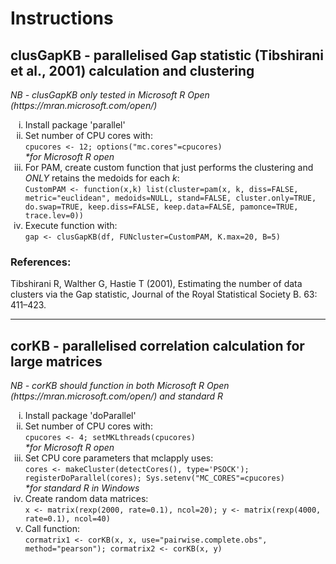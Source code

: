<h1>Instructions</h1>
<h2>clusGapKB - parallelised Gap statistic (Tibshirani et al., 2001) calculation and clustering</h2>
<i>NB - clusGapKB only tested in Microsoft R Open (https://mran.microsoft.com/open/)</i>
<ol type="i">
<li>Install package 'parallel'</li>
<li>Set number of CPU cores with:
<br>
<code>cpucores <- 12; options("mc.cores"=cpucores)</code>
<br>
<i>*for Microsoft R open</i></li>
<li>For PAM, create custom function that just performs the clustering and <i>ONLY</i> retains the medoids for each <i>k</i>:
<br>
<code>CustomPAM <- function(x,k) list(cluster=pam(x, k, diss=FALSE, metric="euclidean", medoids=NULL, stand=FALSE, cluster.only=TRUE, do.swap=TRUE, keep.diss=FALSE, keep.data=FALSE, pamonce=TRUE, trace.lev=0))</code></li>
<li>Execute function with:<br>
<code>gap <- clusGapKB(df, FUNcluster=CustomPAM, K.max=20, B=5)</code>
<br>
</li>
</ol>
<h3>References:</h3>
Tibshirani R, Walther G, Hastie T (2001), Estimating the number of data clusters via the Gap statistic, Journal of the Royal Statistical Society B. 63: 411–423.

<hr>

<h2>corKB - parallelised correlation calculation for large matrices</h2>
<i>NB - corKB should function in both Microsoft R Open (https://mran.microsoft.com/open/) and standard R</i>
<ol type="i">
<li>Install package 'doParallel'</li>
<li>Set number of CPU cores with:
<br>
<code>cpucores <- 4; setMKLthreads(cpucores)</code>
<br>
<i>*for Microsoft R open</i></li>
<li>Set CPU core parameters that mclapply uses:
<br>
<code>cores <- makeCluster(detectCores(), type='PSOCK'); registerDoParallel(cores); Sys.setenv("MC_CORES"=cpucores)</code>
<br>
<i>*for standard R in Windows</i></li>
<li>Create random data matrices:
<br>
<code>x <- matrix(rexp(2000, rate=0.1), ncol=20); y <- matrix(rexp(4000, rate=0.1), ncol=40)</code></li>
<li>Call function:
<br>
<code>cormatrix1 <- corKB(x, x, use="pairwise.complete.obs", method="pearson"); cormatrix2 <- corKB(x, y)</code></li>
</ol>
